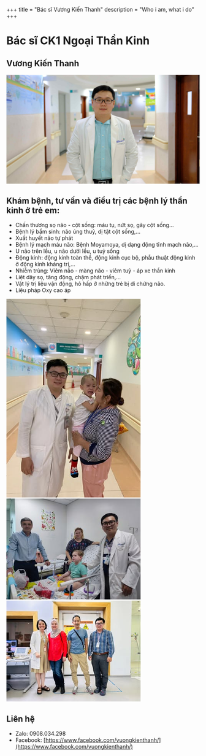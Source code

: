 +++
title = "Bác sĩ Vương Kiến Thanh"
description = "Who i am, what i do"
+++

# Bác sĩ CK1 Ngoại Thần Kinh 
## Vương Kiến Thanh
![avatar](avatar-min.JPG)

## Khám bệnh, tư vấn và điều trị các bệnh lý thần kinh ở trẻ em:
- Chấn thương sọ não - cột sống: máu tụ, nứt sọ, gãy cột sống...
- Bệnh lý bẩm sinh: não úng thuỷ, dị tật cột sống,...
- Xuất huyết não tự phát
- Bệnh lý mạch máu não: Bệnh Moyamoya, dị dạng động tĩnh mạch não,...
- U não trên lều, u não dưới lều, u tuỷ sống
- Động kinh: động kinh toàn thể, động kinh cục bộ, phẫu thuật động kinh ở động kinh kháng trị,...
- Nhiễm trùng: Viêm não - màng não - viêm tuỷ - áp xe thần kinh
- Liệt dây sọ, tăng động, chậm phát triển,...
- Vật lý trị liệu vận động, hô hấp ở những trẻ bị di chứng não.
- Liệu pháp Oxy cao áp

[![](fb1.jpg)](https://www.facebook.com/plugins/post.php?href=https%3A%2F%2Fwww.facebook.com%2FBVNDTP%2Fphotos%2Fa.1824696527796734%2F2803518629914514%2F%3Ftype%3D3&show_text=false&width=500)
![](fb2.jpg)
![](fb3.jpg)

## Liên hệ
- Zalo: 0908.034.298
- Facebook: [https://www.facebook.com/vuongkienthanh/](https://www.facebook.com/vuongkienthanh/)
